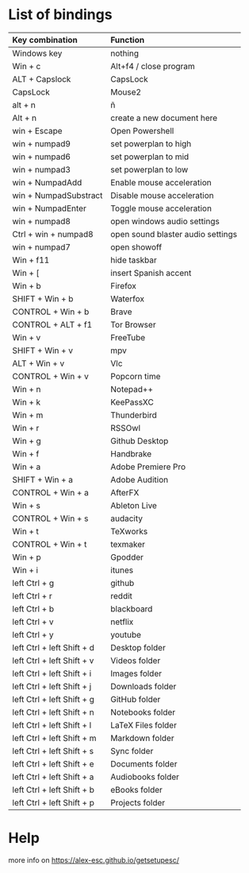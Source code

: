 <!-- pandoc .\binds.md -o binds.pdf  -->


# List of bindings

|      Key combination       |             Function               |
|:---------------------------|:-----------------------------------|
| Windows key                | nothing                            |
| Win + c                    | Alt+f4 / close program             |
| ALT + Capslock             | CapsLock                           |
| CapsLock                   | Mouse2                             |
| alt + n                    | ñ                                  |
| Alt + n                    | create a new document here         |
| win + Escape               | Open Powershell                    |
| win + numpad9              | set powerplan to high              |
| win + numpad6              | set powerplan to mid               |
| win + numpad3              | set powerplan to low               |
| win + NumpadAdd            | Enable mouse acceleration          |
| win + NumpadSubstract      | Disable mouse acceleration         |
| win + NumpadEnter          | Toggle mouse acceleration          |
| win + numpad8              | open windows audio settings        |
| Ctrl + win + numpad8       | open sound blaster audio settings  |
| win + numpad7              | open showoff                       |
| Win + f11                  | hide taskbar                       |
| Win + [                    | insert Spanish accent              |
| Win + b                    | Firefox                            |
| SHIFT + Win + b            | Waterfox                           |
| CONTROL + Win + b          | Brave                              |
| CONTROL + ALT + f1         | Tor Browser                        |
| Win + v                    | FreeTube                           |
| SHIFT + Win + v            | mpv                                |
| ALT + Win + v              | Vlc                                |
| CONTROL + Win + v          | Popcorn time                       |
| Win + n                    | Notepad++                          |
| Win + k                    | KeePassXC                          |
| Win + m                    | Thunderbird                        |
| Win + r                    | RSSOwl                             |
| Win + g                    | Github Desktop                     |
| Win + f                    | Handbrake                          |
| Win + a                    | Adobe Premiere Pro                 |
| SHIFT + Win + a            | Adobe Audition                     |
| CONTROL + Win + a          | AfterFX                            |
| Win + s                    | Ableton Live                       |
| CONTROL + Win + s          | audacity                           |
| Win + t                    | TeXworks                           |
| CONTROL + Win + t          | texmaker                           |
| Win + p                    | Gpodder                            |
| Win + i                    | itunes                             |
| left Ctrl + g              | github                             |
| left Ctrl + r              | reddit                             |
| left Ctrl + b              | blackboard                         |
| left Ctrl + v              | netflix                            |
| left Ctrl + y              | youtube                            |
| left Ctrl + left Shift + d | Desktop folder                     |
| left Ctrl + left Shift + v | Videos folder                      |
| left Ctrl + left Shift + i | Images folder                      |
| left Ctrl + left Shift + j | Downloads folder                   |
| left Ctrl + left Shift + g | GitHub folder                      |
| left Ctrl + left Shift + n | Notebooks folder                   |
| left Ctrl + left Shift + l | LaTeX Files folder                 |
| left Ctrl + left Shift + m | Markdown folder                    |
| left Ctrl + left Shift + s | Sync folder                        |
| left Ctrl + left Shift + e | Documents folder                   |
| left Ctrl + left Shift + a | Audiobooks folder                  |
| left Ctrl + left Shift + b | eBooks folder                      |
| left Ctrl + left Shift + p | Projects folder                    |




# Help

more info on https://alex-esc.github.io/getsetupesc/